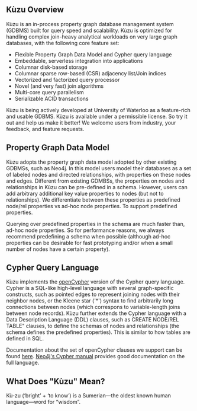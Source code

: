 ## Kùzu Overview
Kùzu is an in-process property graph database management system (GDBMS) built for query speed and scalability. Kùzu is optimized for handling complex join-heavy analytical workloads on very large graph databases, with the following core feature set:

- Flexible Property Graph Data Model and Cypher query language
- Embeddable, serverless integration into applications 
- Columnar disk-based storage
- Columnar sparse row-based (CSR) adjacency list/Join indices
- Vectorized and factorized query processor
- Novel (and very fast) join algorithms
- Multi-core query parallelism
- Serializable ACID transactions

Kùzu is being actively developed at University of Waterloo as a feature-rich and usable GDBMS. Kùzu is available under a permissible license. So try it out and help us make it better! We welcome users from industry, your feedback, and feature requests.

## Property Graph Data Model
Kùzu adopts the property graph data model adopted by other existing GDBMSs, such as Neo4j. In this model users model their databases as a set of labeled nodes and directed relationships, with properties on these nodes and edges. Different from existing GDMBSs, the properties on nodes and relationships in Kùzu can be pre-defined in a schema.  However, users can add arbitrary additional key value properties to nodes (but not to relationships). We differentiate between these properties as predefined node/rel properties vs ad-hoc node properties. To support predefined properties.

Querying over predefined properties in the schema are much faster than, ad-hoc node properties. So for performance reasons, we always recommend predefining a schema when possible (although ad-hoc properties can be desirable for fast prototyping and/or when a small number of nodes have a certain property). 

## Cypher Query Language
Kùzu implements the [openCypher](https://opencypher.org/) version of the Cypher query language. Cypher is a SQL-like high-level language with several graph-specific constructs, such as pointed edges to represent joining nodes with their neighbor nodes, or the Kleene star ('\*') syntax to find arbitrarily long connections between nodes (which correspons to variable-length joins between node records).  Kùzu further extends the Cypher language with a Data Description Language (DDL) clauses, such as CREATE NODE/REL TABLE" clauses, to define the schemas of nodes and relationships (the schema defines the predefined properties). This is similar to how tables are defined in SQL.

Documentation about the set of openCypher clauses we support can be found [here](graphflowdb.github.io/docs/cypher/). [Neo4j's Cypher manual](https://neo4j.com/docs/cypher-manual/current/) provides good documentation on the full language.

## What Does "Kùzu" Mean? 
Kù-zu (‘bright’ + ‘to know’) is a Sumerian—the oldest known human language—word for “wisdom”.   
